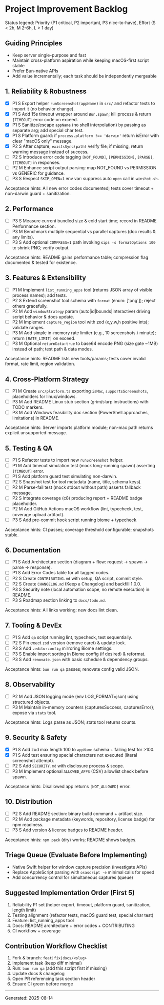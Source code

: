 # Project Improvement Backlog

Status legend: Priority (P1 critical, P2 important, P3 nice-to-have), Effort (S < 2h, M 2-6h, L > 1 day)

## Guiding Principles

- Keep server single-purpose and fast
- Maintain cross-platform aspiration while keeping macOS-first script stable
- Prefer Bun-native APIs
- Add value incrementally; each task should be independently mergeable

## 1. Reliability & Robustness

- [x] P1 S Export helper `runScreenshot(appName)` in `src/` and refactor tests to import it (no behavior change).
- [x] P1 S Add 15s timeout wrapper around `Bun.spawn`; kill process & return `[TIMEOUT]` error code on exceed.
- [x] P1 S Sanitize/escape `appName` (no shell interpolation) by passing as separate arg; add special char test.
- [x] P1 S Platform guard: if `process.platform !== 'darwin'` return isError with clear "macOS only" message.
- [x] P2 S After capture, `existsSync(path)` verify file; if missing, return warning message instead of success.
- [ ] P2 S Introduce error code tagging `[NOT_FOUND]`, `[PERMISSION]`, `[PARSE]`, `[TIMEOUT]` in responses.
- [ ] P2 M Enhance script output parsing: map NOT_FOUND vs PERMISSION vs GENERIC for guidance.
- [ ] P3 S Respect `SKIP_OPEN=1` env var: suppress auto `open` call in `winshot.sh`.

Acceptance hints: All new error codes documented; tests cover timeout + non-darwin guard + sanitization.

## 2. Performance

- [ ] P3 S Measure current bundled size & cold start time; record in README Performance section.
- [ ] P3 M Benchmark multiple sequential vs parallel captures (doc results & any limits).
- [ ] P3 S Add optional `COMPRESS=1` path invoking `sips -s formatOptions 100` to shrink PNG; verify output.

Acceptance hints: README gains performance table; compression flag documented & tested for existence.

## 3. Features & Extensibility

- [ ] P1 M Implement `list_running_apps` tool (returns JSON array of visible process names); add tests.
- [ ] P2 S Extend screenshot tool schema with `format` (enum: ['png']); reject others gracefully.
- [ ] P2 M Add `windowStrategy` param (auto|id|bounds|interactive) driving script behavior & docs update.
- [ ] P2 M Implement `capture_region` tool with zod (x,y,w,h positive ints); validate ranges.
- [ ] P3 M Add simple in-memory rate limiter (e.g., 10 screenshots / minute); return `[RATE_LIMIT]` on exceed.
- [ ] P3 M Optional `returnData:true` to base64 encode PNG (size gate ~1MB) instead of path; test path & data modes.

Acceptance hints: README lists new tools/params; tests cover invalid format, rate limit, region validation.

## 4. Cross-Platform Strategy

- [ ] P1 M Create `src/platform.ts` exporting `isMac`, `supportsScreenshots`, placeholders for linux/windows.
- [ ] P3 M Add README Linux stub section (grim/slurp instructions) with TODO markers.
- [ ] P3 M Add Windows feasibility doc section (PowerShell approaches, limitations) in README.

Acceptance hints: Server imports platform module; non-mac path returns explicit unsupported message.

## 5. Testing & QA

- [ ] P1 S Refactor tests to import new `runScreenshot` helper.
- [ ] P1 M Add timeout simulation test (mock long-running spawn) asserting `[TIMEOUT]` error.
- [ ] P1 S Add platform guard test simulating non-darwin.
- [ ] P2 S Snapshot test for tool metadata (name, title, schema keys).
- [ ] P2 M Parse-fail test (mock stdout without path) asserts fallback message.
- [ ] P2 S Integrate coverage (c8) producing report + README badge placeholder.
- [ ] P2 M Add GitHub Actions macOS workflow (lint, typecheck, test, coverage upload artifact).
- [ ] P3 S Add pre-commit hook script running biome + typecheck.

Acceptance hints: CI passes; coverage threshold configurable; snapshots stable.

## 6. Documentation

- [ ] P1 S Add Architecture section (diagram + flow: request -> spawn -> parse -> response).
- [ ] P1 S Add Error Codes table for all tagged codes.
- [ ] P2 S Create `CONTRIBUTING.md` with setup, QA script, commit style.
- [ ] P2 S Create `CHANGELOG.md` (Keep a Changelog) and backfill 1.0.0.
- [ ] P3 S Security note (local automation scope, no remote execution) in README.
- [ ] P3 S Roadmap section linking to `docs/todo.md`.

Acceptance hints: All links working; new docs lint clean.

## 7. Tooling & DevEx

- [ ] P1 S Add `qa` script running lint, typecheck, test sequentially.
- [ ] P2 S Pin exact `zod` version (remove caret) & update lock.
- [ ] P3 S Add `.editorconfig` mirroring Biome settings.
- [ ] P3 S Enable import sorting in Biome config (if desired) & reformat.
- [ ] P3 S Add `renovate.json` with basic schedule & dependency groups.

Acceptance hints: `bun run qa` passes; renovate config valid JSON.

## 8. Observability

- [ ] P2 M Add JSON logging mode (env LOG_FORMAT=json) using structured objects.
- [ ] P3 M Maintain in-memory counters {capturesSuccess, capturesError}; expose via `stats` tool.

Acceptance hints: Logs parse as JSON; stats tool returns counts.

## 9. Security & Safety

- [x] P1 S Add zod max length 100 to `appName` schema + failing test for >100.
- [x] P1 S Add test ensuring special characters not executed (literal screenshot attempt).
- [ ] P2 S Add `SECURITY.md` with disclosure process & scope.
- [ ] P3 M Implement optional `ALLOWED_APPS` (CSV) allowlist check before spawn.

Acceptance hints: Disallowed app returns `[NOT_ALLOWED]` error.

## 10. Distribution

- [ ] P2 S Add README section: binary build command + artifact size.
- [ ] P2 M Add package metadata (keywords, repository, license badge) for npm readiness.
- [ ] P3 S Add version & license badges to README header.

Acceptance hints: `npm pack` (dry) works; README shows badges.

## Triage Queue (Evaluate Before Implementing)

- Native Swift helper for window capture precision (investigate APIs)
- Replace AppleScript parsing with `osascript -e` minimal calls for speed
- Add concurrency control for simultaneous captures (queue)

## Suggested Implementation Order (First 5)

1. Reliability P1 set (helper export, timeout, platform guard, sanitization, length limit)
2. Testing alignment (refactor tests, macOS guard test, special char test)
3. Feature: list_running_apps tool
4. Docs: README architecture + error codes + CONTRIBUTING
5. CI workflow + coverage

## Contribution Workflow Checklist

1. Fork & branch: `feat|fix|docs/<slug>`
2. Implement task (keep diff minimal)
3. Run: `bun run qa` (add this script first if missing)
4. Update docs & changelog
5. Open PR referencing task section header
6. Ensure CI green before merge

---
Generated: 2025-08-14
